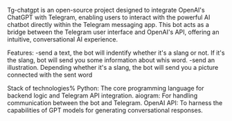 Tg-chatgpt is an open-source project designed to integrate OpenAI's ChatGPT with Telegram, enabling users to interact with the powerful AI chatbot directly within the 
Telegram messaging app. This bot acts as a bridge between the Telegram user interface and OpenAI's API, offering an intuitive, conversational AI experience.

Features:
-send a text, the bot will indentify whether it's a slang or not. If it's the slang, bot will send you some information about whis word.
-send an illustration. Depending whether it's a slang, the bot will send you a picture connected with the sent word


Stack of technologies%
Python: The core programming language for backend logic and Telegram API integration.
aiogram: For handling communication between the bot and Telegram.
OpenAI API: To harness the capabilities of GPT models for generating conversational responses.
